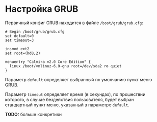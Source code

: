 # Настройка GRUB

Первичный конфиг GRUB находится в файле `/boot/grub/grub.cfg`:

```
# Begin /boot/grub/grub.cfg
set default=0
set timeout=3

insmod ext2
set root=(hd0,2)

menuentry "Calmira v2.0 Core Edition" {
  linux /boot/vmlinuz-6.0-gnu root=/dev/sda2 ro quiet
}
```

Параметр `default` определяет выбранный по умолчанию пункт меню GRUB.

Параметр `timeout` определяет время (в секундах), по прошествии которого, в
случае бездействия пользователя, будет выбран стандартный пункт меню, указанный
в параметре `default`.

**TODO:** больше конкретики
